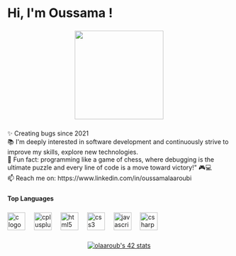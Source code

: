 <!--## Hi there 👋


Hello, World! 🌍
I'm Oussama Laaroubi, a dedicated student at UM6P 1337 Coding School, part of the renowned 42 Network. I thrive in a collaborative, peer-to-peer learning environment where creativity, problem-solving, and perseverance are key.

🌟 About Me
📍 Location: Benguerir, Morocco (UM6P Campus)
💻 Specialization: C programming, Shell scripting, and Algorithmic challenges.
🔭 Current Focus: Working on projects like minishell and solving classic computer science problems, such as the Dining Philosophers problem.
🤝 Collaboration: I love working with peers to tackle challenges and share knowledge in a supportive environment.
<!--
**olaaroub/olaaroub** is a ✨ _special_ ✨ repository because its `README.md` (this file) appears on your GitHub profile.

Here are some ideas to get you started:

- 🔭 I’m currently working on ...
- 🌱 I’m currently learning ...
- 👯 I’m looking to collaborate on ...
- 🤔 I’m looking for help with ...
- 💬 Ask me about ...
- 📫 How to reach me: ...
- 😄 Pronouns: ...
- ⚡ Fun fact: ...
-->
<h1 align="left">Hi, I'm Oussama !</h1>

###

<div align="center">
  <img height="200" src="https://user-images.githubusercontent.com/63449913/132381820-24d326af-140d-46da-87db-f53c5871de32.gif"  />
</div>


###

<p align="left">✨ Creating bugs since 2021<br>📚 I'm deeply interested in software development and continuously strive to improve my skills, explore new technologies.<br>🎲 Fun fact:  programming like a game of chess, where debugging is the ultimate puzzle and every line of code is a move toward victory!" 🎮💻 <br>📫 Reach me on: https://www.linkedin.com/in/oussamalaaroubi</p>

###

<h4 align="left">Top Languages</h4>

###

<div align="left">
  <img src="https://cdn.jsdelivr.net/gh/devicons/devicon/icons/c/c-original.svg" height="40" alt="c logo"  />
  <img width="12" />
  <img src="https://cdn.jsdelivr.net/gh/devicons/devicon/icons/cplusplus/cplusplus-original.svg" height="40" alt="cplusplus logo"  />
  <img width="12" />
  <img src="https://cdn.jsdelivr.net/gh/devicons/devicon/icons/html5/html5-original.svg" height="40" alt="html5 logo"  />
  <img width="12" />
  <img src="https://cdn.jsdelivr.net/gh/devicons/devicon/icons/css3/css3-original.svg" height="40" alt="css3 logo"  />
  <img width="12" />
  <img src="https://cdn.jsdelivr.net/gh/devicons/devicon/icons/javascript/javascript-original.svg" height="40" alt="javascript logo"  />
  <img width="12" />
  <img src="https://cdn.jsdelivr.net/gh/devicons/devicon/icons/csharp/csharp-original.svg" height="40" alt="csharp logo"  />
</div>

###

<div align="center">
  <a href="https://github.com/oakoudad/badge42"><img src="https://badge.mediaplus.ma/binary/olaaroub?1337Badge=off" alt="olaaroub's 42 stats" /></a>
</div>

###
